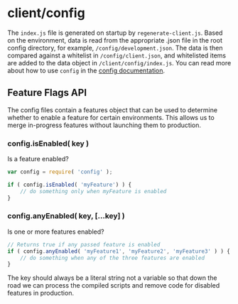 client/config
=============

The `index.js` file is generated on startup by `regenerate-client.js`. Based on the environment, data is read from the appropriate .json file in the root config directory, for example, `/config/development.json`. The data is then compared against a whitelist in `/config/client.json`, and whitelisted items are added to the data object in `/client/config/index.js`. You can read more about how to use `config` in the [config documentation](../config).

Feature Flags API
-----------------

The config files contain a features object that can be used to determine whether to enable a feature for certain environments. This allows us to merge in-progress features without launching them to production.

### config.isEnabled( key )
Is a feature enabled?

``` js
var config = require( 'config' );

if ( config.isEnabled( 'myFeature') ) {
	// do something only when myFeature is enabled
}
```

### config.anyEnabled( key, [...key] )
Is one or more features enabled?

```js
// Returns true if any passed feature is enabled
if ( config.anyEnabled( 'myFeature1', 'myFeature2', 'myFeature3' ) ) {
	// do something when any of the three features are enabled
}
```

The key should always be a literal string not a variable so that down the road we can process the compiled scripts and remove code for disabled features in production.
